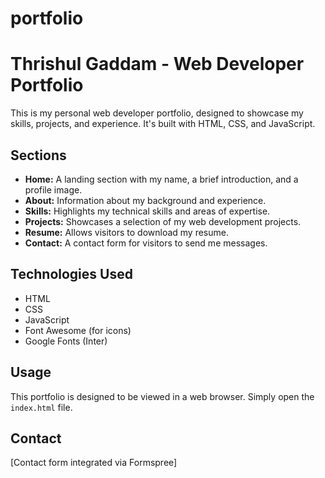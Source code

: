 # portfolio
# Thrishul Gaddam - Web Developer Portfolio

This is my personal web developer portfolio, designed to showcase my skills, projects, and experience.  It's built with HTML, CSS, and JavaScript.

## Sections

*   **Home:**  A landing section with my name, a brief introduction, and a profile image.
*   **About:**  Information about my background and experience.
*   **Skills:**  Highlights my technical skills and areas of expertise.
*   **Projects:**  Showcases a selection of my web development projects.
*   **Resume:**  Allows visitors to download my resume.
*   **Contact:**  A contact form for visitors to send me messages.

## Technologies Used

*   HTML
*   CSS
*   JavaScript
*   Font Awesome (for icons)
*   Google Fonts (Inter)

## Usage

This portfolio is designed to be viewed in a web browser.  Simply open the `index.html` file.

## Contact

[Contact form integrated via Formspree]
